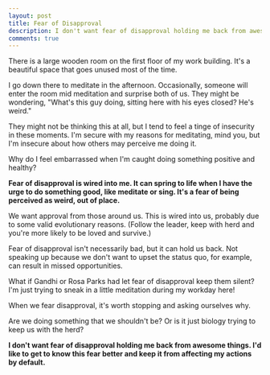 ```yaml
---
layout: post
title: Fear of Disapproval
description: I don't want fear of disapproval holding me back from awesome things.
comments: true
---
```

There is a large wooden room on the first floor of my work building.  It's a beautiful space that goes unused most of the time.

I go down there to meditate in the afternoon.  Occasionally, someone will enter the room mid meditation and surprise both of us.  They might be wondering, "What's this guy doing, sitting here with his eyes closed?  He's weird."

They might not be thinking this at all, but I tend to feel a tinge of insecurity in these moments.  I'm secure with my reasons for meditating, mind you, but I'm insecure about how others may perceive me doing it.

Why do I feel embarrassed when I'm caught doing something positive and healthy?

**Fear of disapproval is wired into me. It can spring to life when I have the urge to do something good, like meditate or sing.  It's a fear of being perceived as weird, out of place.**

We want approval from those around us.  This is wired into us, probably due to some valid evolutionary reasons. (Follow the leader, keep with herd and you're more likely to be loved and survive.)

Fear of disapproval isn't necessarily bad, but it can hold us back.  Not speaking up because we don't want to upset the status quo, for example, can result in missed opportunities.

What if Gandhi or Rosa Parks had let fear of disapproval keep them silent?  I'm just trying to sneak in a little meditation during my workday here!

When we fear disapproval, it's worth stopping and asking ourselves why.

Are we doing something that we shouldn't be?  Or is it just biology trying to keep us with the herd?

**I don't want fear of disapproval holding me back from awesome things.  I'd like to get to know this fear better and keep it from affecting my actions by default.**
